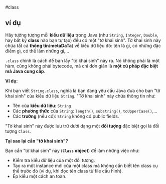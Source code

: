 #class 

## ví dụ
 
Hãy tưởng tượng mỗi **kiểu dữ liệu** trong Java (như `String`, `Integer`, `Double`, hay bất kỳ **class** nào bạn tự tạo) đều có một "tờ khai sinh".  Tờ khai sinh này chứa tất cả **thông tin**(**metaDaTa**) về kiểu dữ liệu đó: tên là gì, có những đặc điểm gì, có thể làm những gì,...

`.class` chính là cách để bạn lấy "tờ khai sinh" này ra.  Nó không phải là một hàm, cũng không phải bytecode, mà chỉ đơn giản là **một cú pháp đặc biệt mà Java cung cấp**.

**Ví dụ:**

Khi bạn viết `String.class`, nghĩa là bạn đang yêu cầu Java đưa cho bạn "tờ khai sinh" của kiểu dữ liệu `String`.  "Tờ khai sinh" này chứa thông tin như:

* Tên của **kiểu dữ liệu**: `String`
* Các **phương thức** của `String`: `length()`, `substring()`, `toUpperCase()`,...
* Các **trường** (nếu có):  `String` không có public fields.

"Tờ khai sinh" này được lưu trữ dưới dạng một **đối tượng** đặc biệt gọi là đối tượng `Class`.

**Tại sao lại cần "tờ khai sinh"?**

Bạn cần "tờ khai sinh" này (**`Class` object**) để làm những việc như:

* Kiểm tra kiểu dữ liệu của một đối tượng.
* Tạo ra một instance mới của một class mà không cần biết tên class cụ thể trước đó (ví dụ, khi đọc tên class từ file cấu hình).
* Ép kiểu một cách an toàn.
 